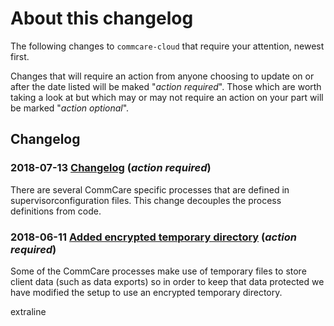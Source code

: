 # About this changelog

The following changes to `commcare-cloud` that require your attention,
newest first.

Changes that will require an action from anyone choosing
to update on or after the date listed will be maked "_action required_".
Those which are worth taking a look at but which may or may not require
an action on your part will be marked "_action optional_".


## Changelog

### **2018-07-13** [Changelog](0002-supervisor-service-definitions.md) (_action required_) 

There are several CommCare specific processes that are defined in supervisorconfiguration files. This change decouples the process definitions from code.

### **2018-06-11** [Added encrypted temporary directory](0001-add-encrypted-tmp.md) (_action required_) 

Some of the CommCare processes make use of temporary files to store client data (such as data exports) so in order to keep that data protected we have modified the setup to use an encrypted temporary directory.


extraline
